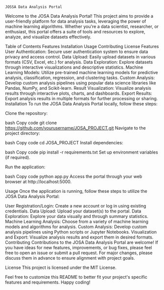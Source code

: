                                                                        JOSSA Data Analysis Portal
Welcome to the JOSA Data Analysis Portal! This project aims to provide a user-friendly platform for data analysis tasks, leveraging the power of machine learning algorithms. Whether you're a data scientist, researcher, or enthusiast, this portal offers a suite of tools and resources to explore, analyze, and visualize datasets effectively.

Table of Contents
Features
Installation
Usage
Contributing
License
Features
User Authentication: Secure user authentication system to ensure data privacy and access control.
Data Upload: Easily upload datasets in various formats (CSV, Excel, etc.) for analysis.
Data Exploration: Explore datasets through interactive visualizations and descriptive statistics.
Machine Learning Models: Utilize pre-trained machine learning models for predictive analysis, classification, regression, and clustering tasks.
Custom Analysis: Develop custom analysis pipelines using popular data science libraries like Pandas, NumPy, and Scikit-learn.
Result Visualization: Visualize analysis results through interactive plots, charts, and dashboards.
Export Results: Export analysis results in multiple formats for further processing or sharing.
Installation
To run the JOSA Data Analysis Portal locally, follow these steps:

Clone the repository:

bash
Copy code
git clone https://github.com/yourusername/JOSA_PROJECT.git
Navigate to the project directory:

bash
Copy code
cd JOSA_PROJECT
Install dependencies:

bash
Copy code
pip install -r requirements.txt
Set up environment variables (if required).

Run the application:

bash
Copy code
python app.py
Access the portal through your web browser at http://localhost:5000.

Usage
Once the application is running, follow these steps to utilize the JOSA Data Analysis Portal:

User Registration/Login: Create a new account or log in using existing credentials.
Data Upload: Upload your dataset(s) to the portal.
Data Exploration: Explore your data visually and through summary statistics.
Machine Learning Analysis: Choose from a variety of machine learning models and algorithms for analysis.
Custom Analysis: Develop custom analysis pipelines using Python scripts or Jupyter Notebooks.
Visualization and Export: Visualize analysis results and export them in desired formats.
Contributing
Contributions to the JOSA Data Analysis Portal are welcome! If you have ideas for new features, improvements, or bug fixes, please feel free to open an issue or submit a pull request. For major changes, please discuss them in advance to ensure alignment with project goals.

License
This project is licensed under the MIT License.

Feel free to customize this README to better fit your project's specific features and requirements. Happy coding!
